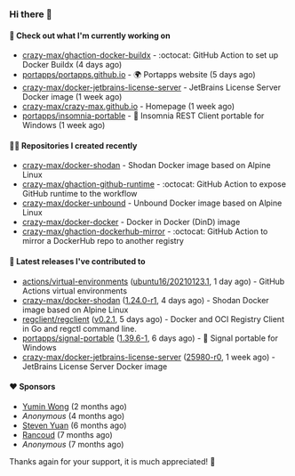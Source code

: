 ### Hi there 👋

#### 👷 Check out what I'm currently working on

- [crazy-max/ghaction-docker-buildx](https://github.com/crazy-max/ghaction-docker-buildx) - :octocat: GitHub Action to set up Docker Buildx (4 days ago)
- [portapps/portapps.github.io](https://github.com/portapps/portapps.github.io) - 🌍 Portapps website (5 days ago)
- [crazy-max/docker-jetbrains-license-server](https://github.com/crazy-max/docker-jetbrains-license-server) - JetBrains License Server Docker image (1 week ago)
- [crazy-max/crazy-max.github.io](https://github.com/crazy-max/crazy-max.github.io) - Homepage (1 week ago)
- [portapps/insomnia-portable](https://github.com/portapps/insomnia-portable) - 🚀 Insomnia REST Client portable for Windows (1 week ago)

#### 👨‍💻 Repositories I created recently

- [crazy-max/docker-shodan](https://github.com/crazy-max/docker-shodan) - Shodan Docker image based on Alpine Linux
- [crazy-max/ghaction-github-runtime](https://github.com/crazy-max/ghaction-github-runtime) - :octocat: GitHub Action to expose GitHub runtime to the workflow
- [crazy-max/docker-unbound](https://github.com/crazy-max/docker-unbound) - Unbound Docker image based on Alpine Linux
- [crazy-max/docker-docker](https://github.com/crazy-max/docker-docker) - Docker in Docker (DinD) image
- [crazy-max/ghaction-dockerhub-mirror](https://github.com/crazy-max/ghaction-dockerhub-mirror) - :octocat: GitHub Action to mirror a DockerHub repo to another registry

#### 🚀 Latest releases I've contributed to

- [actions/virtual-environments](https://github.com/actions/virtual-environments) ([ubuntu16/20210123.1](https://github.com/actions/virtual-environments/releases/tag/ubuntu16%2F20210123.1), 1 day ago) - GitHub Actions virtual environments
- [crazy-max/docker-shodan](https://github.com/crazy-max/docker-shodan) ([1.24.0-r1](https://github.com/crazy-max/docker-shodan/releases/tag/1.24.0-r1), 4 days ago) - Shodan Docker image based on Alpine Linux
- [regclient/regclient](https://github.com/regclient/regclient) ([v0.2.1](https://github.com/regclient/regclient/releases/tag/v0.2.1), 5 days ago) - Docker and OCI Registry Client in Go and regctl command line.
- [portapps/signal-portable](https://github.com/portapps/signal-portable) ([1.39.6-1](https://github.com/portapps/signal-portable/releases/tag/1.39.6-1), 6 days ago) - 🚀 Signal portable for Windows
- [crazy-max/docker-jetbrains-license-server](https://github.com/crazy-max/docker-jetbrains-license-server) ([25980-r0](https://github.com/crazy-max/docker-jetbrains-license-server/releases/tag/25980-r0), 1 week ago) - JetBrains License Server Docker image

#### ❤️ Sponsors
- [Yumin Wong](https://github.com/itsbagpack) (2 months ago)
- _Anonymous_ (4 months ago)
- [Steven Yuan](https://github.com/syuan100) (6 months ago)
- [Rancoud](https://github.com/rancoud) (7 months ago)
- _Anonymous_ (7 months ago)

Thanks again for your support, it is much appreciated! 🙏
